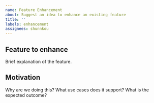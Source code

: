 ```yaml
---
name: Feature Enhancement
about: Suggest an idea to enhance an existing feature
title: ''
labels: enhancement
assignees: shunnkou
---
```


## Feature to enhance

Brief explanation of the feature.


## Motivation

Why are we doing this? What use cases does it support? What is the expected outcome?
